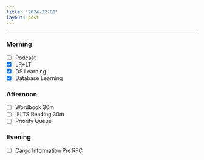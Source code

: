 ```yaml
---
title: '2024-02-01'
layout: post
---
```


---

### Morning

- [ ] Podcast
- [x] LR+LT
- [x] DS Learning
- [x] Database Learning

### Afternoon

- [ ] Wordbook 30m
- [ ] IELTS Reading 30m
- [ ] Priority Queue

### Evening

- [ ] Cargo Information Pre RFC
